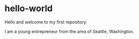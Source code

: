 # hello-world
Hello and welcome to my first repository

I am a young entrepreneur from the area of Seattle, Washington.
